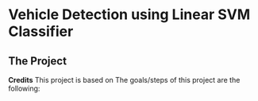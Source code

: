 [//]: # (Image References)

[image1]: ./examples/kitti.png



# Vehicle Detection using Linear SVM Classifier
The Project
---


**Credits**
This project is based on 
The goals/steps of this project are the following:
